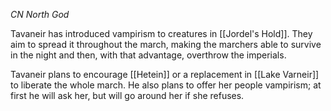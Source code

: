 *CN North God*

Tavaneir has introduced vampirism to creatures in [[Jordel's Hold]]. They aim to spread it throughout the march, making the marchers able to survive in the night and then, with that advantage, overthrow the imperials.

Tavaneir plans to encourage [[Hetein]] or a replacement in [[Lake Varneir]] to liberate the whole march. He also plans to offer her people vampirism; at first he will ask her, but will go around her if she refuses.